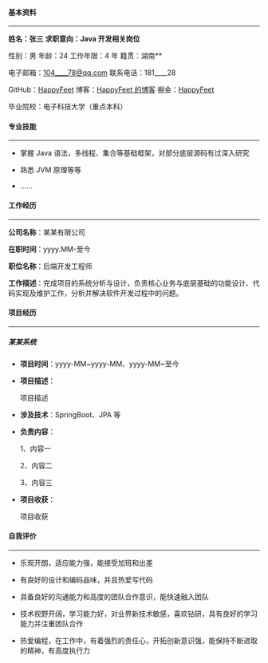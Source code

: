 #### 基本资料

---

**姓名：张三**		**求职意向：Java 开发相关岗位**

性别：男		年龄：24		工作年限：4 年		籍贯：湖南**

电子邮箱：104____78@qq.com		联系电话：181____28

GitHub：[HappyFeet](https://github.com/haihuiyang)		博客：[HappyFeet 的博客](https://blog.csdn.net/haihui_yang)		掘金：[HappyFeet](https://juejin.im/user/5ded26386fb9a016214cc421)

毕业院校：电子科技大学（重点本科）

#### 专业技能

---

- 掌握 Java 语法，多线程、集合等基础框架，对部分底层源码有过深入研究

- 熟悉 JVM 原理等等

- ......


#### 工作经历

---

**公司名称**：某某有限公司

**在职时间**：yyyy.MM-至今

**职位名称**：后端开发工程师

**工作描述**：完成项目的系统分析与设计，负责核心业务与底层基础的功能设计、代码实现及维护工作，分析并解决软件开发过程中的问题。

#### 项目经历

---

##### 某某系统

- **项目时间**：yyyy-MM~yyyy-MM、yyyy-MM~至今

- **项目描述**：

  项目描述

- **涉及技术**：SpringBoot、JPA 等

- **负责内容**：

  1、内容一

  2、内容二

  3、内容三

- **项目收获**：

  项目收获

#### 自我评价

---

- 乐观开朗，适应能力强，能接受加班和出差

- 有良好的设计和编码品味，并且热爱写代码

- 具备良好的沟通能力和高度的团队合作意识，能快速融入团队

- 技术视野开阔，学习能力好，对业界新技术敏感，喜欢钻研，具有良好的学习能力并注重团队合作

- 热爱编程，在工作中，有着强烈的责任心，开拓创新意识强，能保持不断进取的精神，有高度执行力